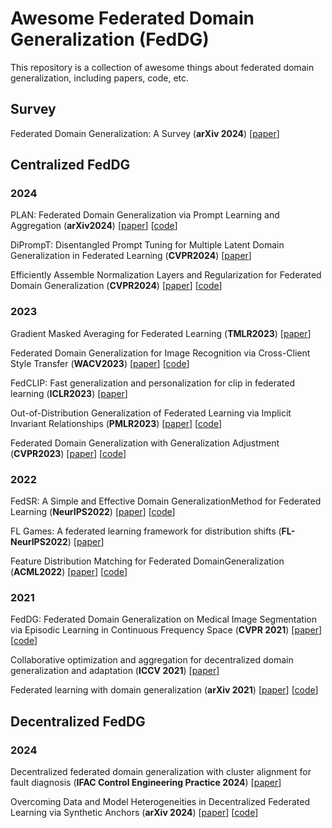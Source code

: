 # Awesome Federated Domain Generalization (FedDG)

This repository is a collection of awesome things about federated domain generalization, including papers, code, etc.

## Survey

Federated Domain Generalization: A Survey (**arXiv 2024**)  [[paper](https://arxiv.org/abs/2306.01334)]

## Centralized FedDG

### 2024

PLAN: Federated Domain Generalization via Prompt Learning and Aggregation (**arXiv2024**) [[paper](https://arxiv.org/pdf/2411.10063)] [[code](https://github.com/GongShuai8210/PLAN)]

DiPrompT: Disentangled Prompt Tuning for Multiple Latent Domain Generalization in Federated Learning (**CVPR2024**) [[paper](https://openaccess.thecvf.com/content/CVPR2024/papers/Bai_DiPrompT_Disentangled_Prompt_Tuning_for_Multiple_Latent_Domain_Generalization_in_CVPR_2024_paper.pdf)]

Efficiently Assemble Normalization Layers and Regularization for Federated Domain Generalization (**CVPR2024**) [[paper](https://openaccess.thecvf.com/content/CVPR2024/papers/Le_Efficiently_Assemble_Normalization_Layers_and_Regularization_for_Federated_Domain_Generalization_CVPR_2024_paper.pdf)] [[code](https://github.com/lhkhiem28/gPerXAN)]

### 2023

Gradient Masked Averaging for Federated Learning (**TMLR2023**) [[paper](https://openreview.net/forum?id=REAyrhRYAo)]

Federated Domain Generalization for Image Recognition via Cross-Client Style Transfer (**WACV2023**) [[paper](https://openaccess.thecvf.com/content/WACV2023/papers/Chen_Federated_Domain_Generalization_for_Image_Recognition_via_Cross-Client_Style_Transfer_WACV_2023_paper.pdf)] [[code](https://github.com/JeremyCJM/CCST)]

FedCLIP: Fast generalization and personalization for clip in federated learning (**ICLR2023**) [[paper](https://openreview.net/pdf?id=wgO-OK0_CQ)]

Out-of-Distribution Generalization of Federated Learning via Implicit Invariant Relationships (**PMLR2023**) [[paper](https://proceedings.mlr.press/v202/guo23b/guo23b.pdf)] [[code](https://github.com/YamingGuo98/FedIIR)]

Federated Domain Generalization with Generalization Adjustment (**CVPR2023**) [[paper](https://openaccess.thecvf.com/content/CVPR2023/papers/Zhang_Federated_Domain_Generalization_With_Generalization_Adjustment_CVPR_2023_paper.pdf)] [[code](https://github.com/MediaBrain-SJTU/FedDG-GA)]

### 2022

FedSR: A Simple and Effective Domain GeneralizationMethod for Federated Learning (**NeurIPS2022**) [[paper](https://proceedings.neurips.cc/paper_files/paper/2022/file/fd946a6c99541fddc3d64a3ea39a1bc2-Paper-Conference.pdf)] [[code](https://github.com/atuannguyen/FedSR)]

FL Games: A federated learning framework for distribution shifts (**FL-NeurIPS2022**) [[paper](https://arxiv.org/pdf/2205.11101)] 

Feature Distribution Matching for Federated DomainGeneralization (**ACML2022**) [[paper](https://proceedings.mlr.press/v189/sun23a/sun23a.pdf)] [[code](https://github.com/yuweisunn/federated-knowledge-alignment)]

### 2021

FedDG: Federated Domain Generalization on Medical Image Segmentation via Episodic Learning in Continuous Frequency Space (**CVPR 2021**) [[paper](https://openaccess.thecvf.com/content/CVPR2021/papers/Liu_FedDG_Federated_Domain_Generalization_on_Medical_Image_Segmentation_via_Episodic_CVPR_2021_paper.pdf)] [[code](https://github.com/liuquande/FedDG-ELCFS)]

Collaborative optimization and aggregation for decentralized domain generalization and adaptation (**ICCV 2021**) [[paper](https://openaccess.thecvf.com/content/ICCV2021/papers/Wu_Collaborative_Optimization_and_Aggregation_for_Decentralized_Domain_Generalization_and_Adaptation_ICCV_2021_paper.pdf)]

Federated learning with domain generalization (**arXiv 2021**) [[paper](https://arxiv.org/pdf/2111.10487)] [[code](https://github.com/Haoxiang-Wang/FedADG)]

## Decentralized FedDG

### 2024

Decentralized federated domain generalization with cluster alignment for fault diagnosis (**IFAC Control Engineering Practice 2024**) [[paper](https://www.sciencedirect.com/science/article/abs/pii/S0967066124001114)]

Overcoming Data and Model Heterogeneities in Decentralized Federated Learning via Synthetic Anchors (**arXiv 2024**) [[paper](https://arxiv.org/pdf/2405.11525)] [[code](https://github.com/ubc-tea/DESA)]
